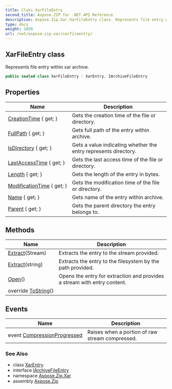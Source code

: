 ```yaml
---
title: Class XarFileEntry
second_title: Aspose.ZIP for .NET API Reference
description: Aspose.Zip.Xar.XarFileEntry class. Represents file entry within xar archive
type: docs
weight: 1050
url: /net/aspose.zip.xar/xarfileentry/
---
```

## XarFileEntry class

Represents file entry within xar archive.

```csharp
public sealed class XarFileEntry : XarEntry, IArchiveFileEntry
```

## Properties

| Name | Description |
| --- | --- |
| [CreationTime](../../aspose.zip.xar/xarentry/creationtime/) { get; } | Gets the creation time of the file or directory. |
| [FullPath](../../aspose.zip.xar/xarentry/fullpath/) { get; } | Gets full path of the entry within archive. |
| [IsDirectory](../../aspose.zip.xar/xarentry/isdirectory/) { get; } | Gets a value indicating whether the entry represents directory. |
| [LastAccessTime](../../aspose.zip.xar/xarentry/lastaccesstime/) { get; } | Gets the last access time of the file or directory. |
| [Length](../../aspose.zip.xar/xarfileentry/length/) { get; } | Gets the length of the entry in bytes. |
| [ModificationTime](../../aspose.zip.xar/xarentry/modificationtime/) { get; } | Gets the modification time of the file or directory. |
| [Name](../../aspose.zip.xar/xarentry/name/) { get; } | Gets name of the entry within archive. |
| [Parent](../../aspose.zip.xar/xarentry/parent/) { get; } | Gets the parent directory the entry belongs to. |

## Methods

| Name | Description |
| --- | --- |
| [Extract](../../aspose.zip.xar/xarfileentry/extract/#extract_1)(Stream) | Extracts the entry to the stream provided. |
| [Extract](../../aspose.zip.xar/xarfileentry/extract/#extract)(string) | Extracts the entry to the filesystem by the path provided. |
| [Open](../../aspose.zip.xar/xarfileentry/open/)() | Opens the entry for extraction and provides a stream with entry content. |
| override [ToString](../../aspose.zip.xar/xarentry/tostring/)() |  |

## Events

| Name | Description |
| --- | --- |
| event [CompressionProgressed](../../aspose.zip.xar/xarfileentry/compressionprogressed/) | Raises when a portion of raw stream compressed. |

### See Also

* class [XarEntry](../xarentry/)
* interface [IArchiveFileEntry](../../aspose.zip/iarchivefileentry/)
* namespace [Aspose.Zip.Xar](../../aspose.zip.xar/)
* assembly [Aspose.Zip](../../)


